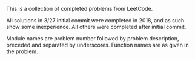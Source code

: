 This is a collection of completed problems from LeetCode.

All solutions in 3/27 initial commit were completed in 2018, and as such show some inexperience. All others were completed after initial commit. 

Module names are problem number followed by problem description, preceded and separated by underscores. Function names are as given in the problem. 
